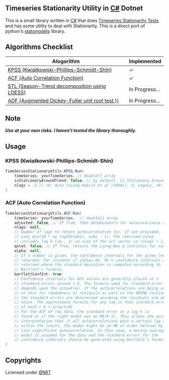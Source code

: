 ## Timeseries Stationarity Utility in [C#](https://learn.microsoft.com/en-us/dotnet/csharp/) Dotnet

This is a small library written in [C#](https://learn.microsoft.com/en-us/dotnet/csharp/) that does [Timeseries Stationarity Tests](https://machinelearningmastery.com/time-series-data-stationary-python/) and has some utility to deal with Stationarity. This is a direct port of python's [statsmodels](https://www.statsmodels.org/stable/index.html) library.

## Algorithms Checklist

| Alogorithm                                                                                                                                                  | Implemented |
| ----------------------------------------------------------------------------------------------------------------------------------------------------------- | ----------- |
| [KPSS (Kwiatkowski-Phillips-Schmidt-Shin)](https://www.statsmodels.org/stable/generated/statsmodels.tsa.stattools.kpss.html#statsmodels.tsa.stattools.kpss) | ✓           |
| [ACF (Auto Correlation Function)](https://www.statsmodels.org/stable/generated/statsmodels.tsa.stattools.acf.html#statsmodels.tsa.stattools.acf)            | ✓         |
| [STL (Season-Trend decomposition using LOESS)](https://www.statsmodels.org/stable/generated/statsmodels.tsa.seasonal.STL.html#statsmodels.tsa.seasonal.STL) | In Progress...        |
| [ADF (Augmented Dickey-Fuller unit root test.))](https://www.statsmodels.org/stable/generated/statsmodels.tsa.stattools.adfuller.html#statsmodels.tsa.stattools.adfuller) | In Progress...        |

## Note

**_Use at your own risks. I haven't tested the library thoroughly._**

## Usage

### KPSS (Kwiatkowski-Phillips-Schmidt-Shin)

```C#
TimeSeriesStationaryUtils.KPSS.Run(
    timeSeries: yourTimeSeries, // double[] array
    isStationaryAroundTrend: false, // by default, Is Stationary Around Constant would be used
    nlags = -1 // <0: Auto (using Hobijn et al (1998)), 0: Legacy, >0: number of lags used
)
```

### ACF (Auto Correlation Function)

```C#
TimeSeriesStationaryUtils.ACF.Run(
    timeSeries: yourTimeSeries,  // double[] array
    adjusted: false, // If True, then denominators for autocovariance are n-k, otherwise n.
    nlags: null,
    // Number of lags to return autocorrelation for. If not provided,
    // uses min(10 * np.log10(nobs), nobs - 1). The returned value
    // includes lag 0 (ie., 1) so size of the acf vector is (nlags + 1,).
    qstat: false, // If True, returns the Ljung-Box q statistic for each autocorrelation coefficient.
    alpha: null,
    // If a number is given, the confidence intervals for the given level are
    // returned. For instance if alpha=.05, 95 % confidence intervals are
    // returned where the standard deviation is computed according to
    // Bartlett"s formula.
    bartlettConfInt: true
    // Confidence intervals for ACF values are generally placed at 2
    // standard errors around r_k. The formula used for standard error
    // depends upon the situation. If the autocorrelations are being used
    // to test for randomness of residuals as part of the ARIMA routine,
    // the standard errors are determined assuming the residuals are white
    // noise. The approximate formula for any lag is that standard error
    // of each r_k = 1/sqrt(N).
    // For the ACF of raw data, the standard error at a lag k is
    // found as if the right model was an MA(k-1). This allows the possible
    // interpretation that if all autocorrelations past a certain lag are
    // within the limits, the model might be an MA of order defined by the
    // last significant autocorrelation. In this case, a moving average
    // model is assumed for the data and the standard errors for the
    // confidence intervals should be generated using Bartlett's formula.
)
```

## Copyrights

Licensed under [@MIT](./LICENSE)
